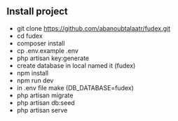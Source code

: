 
## Install project

- git clone https://github.com/abanoubtalaatr/fudex.git 
- cd fudex
- composer install
- cp .env.example .env
- php artisan key:generate
- create database in local named it (fudex)
- npm install
- npm run dev
- in .env file make (DB_DATABASE=fudex)
- php artisan migrate
- php artisan db:seed
- php artisan serve
